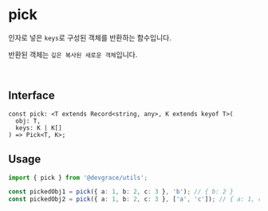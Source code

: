 # pick

인자로 넣은 `keys`로 구성된 객체를 반환하는 함수입니다.

반환된 객체는 `깊은 복사된 새로운 객체`입니다.

<br />

## Interface
```tsx
const pick: <T extends Record<string, any>, K extends keyof T>(
  obj: T,
  keys: K | K[]
) => Pick<T, K>;
```

## Usage
```ts
import { pick } from '@devgrace/utils';

const pickedObj1 = pick({ a: 1, b: 2, c: 3 }, 'b'); // { b: 2 }
const pickedObj2 = pick({ a: 1, b: 2, c: 3 }, ['a', 'c']); // { a: 1, c: 3 }
```